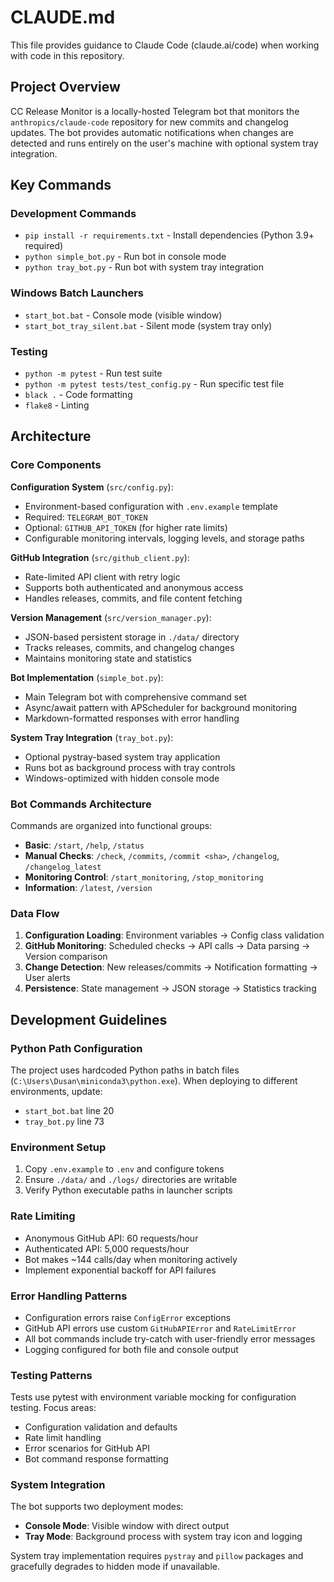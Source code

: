 # CLAUDE.md

This file provides guidance to Claude Code (claude.ai/code) when working with code in this repository.

## Project Overview

CC Release Monitor is a locally-hosted Telegram bot that monitors the `anthropics/claude-code` repository for new commits and changelog updates. The bot provides automatic notifications when changes are detected and runs entirely on the user's machine with optional system tray integration.

## Key Commands

### Development Commands
- `pip install -r requirements.txt` - Install dependencies (Python 3.9+ required)
- `python simple_bot.py` - Run bot in console mode
- `python tray_bot.py` - Run bot with system tray integration

### Windows Batch Launchers
- `start_bot.bat` - Console mode (visible window)
- `start_bot_tray_silent.bat` - Silent mode (system tray only)

### Testing
- `python -m pytest` - Run test suite
- `python -m pytest tests/test_config.py` - Run specific test file
- `black .` - Code formatting
- `flake8` - Linting

## Architecture

### Core Components

**Configuration System** (`src/config.py`):
- Environment-based configuration with `.env.example` template
- Required: `TELEGRAM_BOT_TOKEN`
- Optional: `GITHUB_API_TOKEN` (for higher rate limits)
- Configurable monitoring intervals, logging levels, and storage paths

**GitHub Integration** (`src/github_client.py`):
- Rate-limited API client with retry logic
- Supports both authenticated and anonymous access
- Handles releases, commits, and file content fetching

**Version Management** (`src/version_manager.py`):
- JSON-based persistent storage in `./data/` directory
- Tracks releases, commits, and changelog changes
- Maintains monitoring state and statistics

**Bot Implementation** (`simple_bot.py`):
- Main Telegram bot with comprehensive command set
- Async/await pattern with APScheduler for background monitoring
- Markdown-formatted responses with error handling

**System Tray Integration** (`tray_bot.py`):
- Optional pystray-based system tray application
- Runs bot as background process with tray controls
- Windows-optimized with hidden console mode

### Bot Commands Architecture

Commands are organized into functional groups:
- **Basic**: `/start`, `/help`, `/status`
- **Manual Checks**: `/check`, `/commits`, `/commit <sha>`, `/changelog`, `/changelog_latest`
- **Monitoring Control**: `/start_monitoring`, `/stop_monitoring`
- **Information**: `/latest`, `/version`

### Data Flow

1. **Configuration Loading**: Environment variables → Config class validation
2. **GitHub Monitoring**: Scheduled checks → API calls → Data parsing → Version comparison
3. **Change Detection**: New releases/commits → Notification formatting → User alerts
4. **Persistence**: State management → JSON storage → Statistics tracking

## Development Guidelines

### Python Path Configuration
The project uses hardcoded Python paths in batch files (`C:\Users\Dusan\miniconda3\python.exe`). When deploying to different environments, update:
- `start_bot.bat` line 20
- `tray_bot.py` line 73

### Environment Setup
1. Copy `.env.example` to `.env` and configure tokens
2. Ensure `./data/` and `./logs/` directories are writable
3. Verify Python executable paths in launcher scripts

### Rate Limiting
- Anonymous GitHub API: 60 requests/hour
- Authenticated API: 5,000 requests/hour
- Bot makes ~144 calls/day when monitoring actively
- Implement exponential backoff for API failures

### Error Handling Patterns
- Configuration errors raise `ConfigError` exceptions
- GitHub API errors use custom `GitHubAPIError` and `RateLimitError`
- All bot commands include try-catch with user-friendly error messages
- Logging configured for both file and console output

### Testing Patterns
Tests use pytest with environment variable mocking for configuration testing. Focus areas:
- Configuration validation and defaults
- Rate limit handling
- Error scenarios for GitHub API
- Bot command response formatting

### System Integration
The bot supports two deployment modes:
- **Console Mode**: Visible window with direct output
- **Tray Mode**: Background process with system tray icon and logging

System tray implementation requires `pystray` and `pillow` packages and gracefully degrades to hidden mode if unavailable.